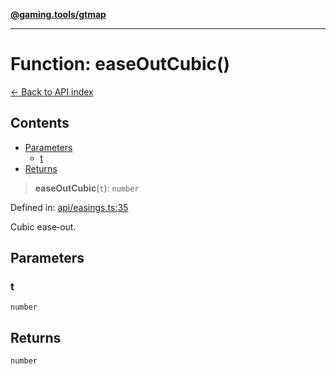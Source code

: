 [**@gaming.tools/gtmap**](README.md)

***

# Function: easeOutCubic()

[← Back to API index](./README.md)

## Contents

- [Parameters](#parameters)
  - [t](#t)
- [Returns](#returns)

> **easeOutCubic**(`t`): `number`

Defined in: [api/easings.ts:35](https://github.com/gamingtools/gt-map/blob/670061005a2701ff4986e8986471b4dd55d13ca7/packages/gtmap/src/api/easings.ts#L35)

Cubic ease‑out.

## Parameters

### t

`number`

## Returns

`number`
